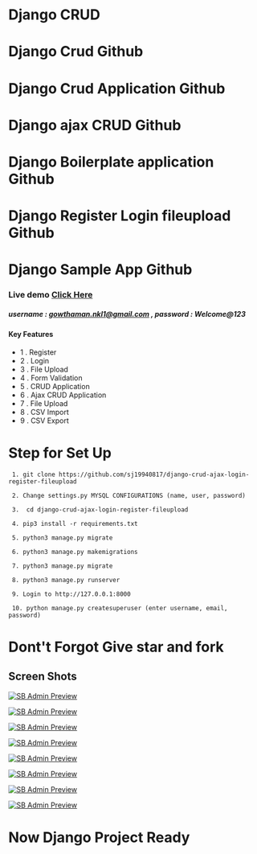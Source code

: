 # Django CRUD
# Django Crud Github
# Django Crud Application Github
# Django ajax CRUD Github
# Django Boilerplate application Github
# Django Register Login fileupload Github
# Django Sample App Github

### Live demo <a target="_blank" href="https://gowtham-django-crud.herokuapp.com/">Click Here</a>
##### username : gowthaman.nkl1@gmail.com , password : Welcome@123



#### Key Features
- 1 . Register
- 2 . Login
- 3 . File Upload
- 4 . Form Validation
- 5 . CRUD Application
- 6 . Ajax CRUD Application
- 7 . File Upload
- 8 . CSV Import
- 9 . CSV Export

# Step for Set Up


``` 
 1. git clone https://github.com/sj19940817/django-crud-ajax-login-register-fileupload

 2. Change settings.py MYSQL CONFIGURATIONS (name, user, password)

 3.  cd django-crud-ajax-login-register-fileupload

 4. pip3 install -r requirements.txt

 5. python3 manage.py migrate

 6. python3 manage.py makemigrations

 7. python3 manage.py migrate

 8. python3 manage.py runserver

 9. Login to http://127.0.0.1:8000

 10. python manage.py createsuperuser (enter username, email, password)

```
# Dont't Forgot Give star and fork

## Screen Shots

[![SB Admin Preview](https://github.com/sj19940817/django-crud-ajax-login-register-fileupload/blob/master/screen_shots/1.png)](https://github.com/sj19940817/django-crud-ajax-login-register-fileupload/)

[![SB Admin Preview](https://github.com/sj19940817/django-crud-ajax-login-register-fileupload/blob/master/screen_shots/2.png)](https://github.com/sj19940817/django-crud-ajax-login-register-fileupload/)

[![SB Admin Preview](https://github.com/sj19940817/django-crud-ajax-login-register-fileupload/blob/master/screen_shots/3.png)](https://github.com/sj19940817/django-crud-ajax-login-register-fileupload/)

[![SB Admin Preview](https://github.com/sj19940817/django-crud-ajax-login-register-fileupload/blob/master/screen_shots/4.png)](https://github.com/sj19940817/django-crud-ajax-login-register-fileupload/)

[![SB Admin Preview](https://github.com/sj19940817/django-crud-ajax-login-register-fileupload/blob/master/screen_shots/5.png)](https://github.com/sj19940817/django-crud-ajax-login-register-fileupload/)

[![SB Admin Preview](https://github.com/sj19940817/django-crud-ajax-login-register-fileupload/blob/master/screen_shots/6.png)](https://github.com/sj19940817/django-crud-ajax-login-register-fileupload/)

[![SB Admin Preview](https://github.com/sj19940817/django-crud-ajax-login-register-fileupload/blob/master/screen_shots/7.png)](https://github.com/sj19940817/django-crud-ajax-login-register-fileupload/)

[![SB Admin Preview](https://github.com/sj19940817/django-crud-ajax-login-register-fileupload/blob/master/screen_shots/8.png)](https://github.com/sj19940817/django-crud-ajax-login-register-fileupload/)


# Now Django Project Ready
